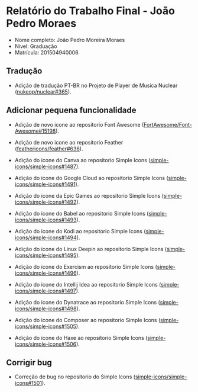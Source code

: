 # Relatório do Trabalho Final - João Pedro Moraes

 * Nome completo: João Pedro Moreira Moraes
* Nível: Graduação
* Matrícula: 201504940006

## Tradução
* Adição de tradução PT-BR no Projeto de Player de Musica Nuclear ([nukeop/nuclear#365](https://github.com/nukeop/nuclear/pull/365)).

 ## Adicionar pequena funcionalidade

* Adição de novo icone ao repositorio Font Awesome ([FortAwesome/Font-Awesome#15198](https://github.com/FortAwesome/Font-Awesome/pull/15198)).

* Adição de novo icone ao repositorio Feather ([feathericons/feather#636](https://github.com/feathericons/feather/pull/636)).

* Adição do icone do Canva ao repositorio Simple Icons ([simple-icons/simple-icons#1487](https://github.com/simple-icons/simple-icons/pull/1487)).

* Adição do icone do Google Cloud ao repositorio Simple Icons ([simple-icons/simple-icons#1491](https://github.com/simple-icons/simple-icons/pull/1491)).

* Adição do icone da Epic Games ao repositorio Simple Icons ([simple-icons/simple-icons#1492](https://github.com/simple-icons/simple-icons/pull/1492)).

* Adição do icone do Babel ao repositorio Simple Icons ([simple-icons/simple-icons#1493](https://github.com/simple-icons/simple-icons/pull/1493)).

* Adição do icone do Kodi ao repositorio Simple Icons ([simple-icons/simple-icons#1494](https://github.com/simple-icons/simple-icons/pull/1494)).

* Adição do icone do Linux Deepin ao repositorio Simple Icons ([simple-icons/simple-icons#1495](https://github.com/simple-icons/simple-icons/pull/1495)).

* Adição do icone do Exercism ao repositorio Simple Icons ([simple-icons/simple-icons#1496](https://github.com/simple-icons/simple-icons/pull/1496)).

* Adição do icone do Intellij Idea ao repositorio Simple Icons ([simple-icons/simple-icons#1497](https://github.com/simple-icons/simple-icons/pull/1497)).

* Adição do icone do Dynatrace ao repositorio Simple Icons ([simple-icons/simple-icons#1498](https://github.com/simple-icons/simple-icons/pull/1498)).

* Adição do icone do Composer ao repositorio Simple Icons ([simple-icons/simple-icons#1505](https://github.com/simple-icons/simple-icons/pull/1505)).

* Adição do icone do Haxe ao repositorio Simple Icons ([simple-icons/simple-icons#1506](https://github.com/simple-icons/simple-icons/pull/1506)).

## Corrigir bug

* Correção de bug no repositorio do Simple Icons ([simple-icons/simple-icons#1501](https://github.com/simple-icons/simple-icons/pull/1501)).
